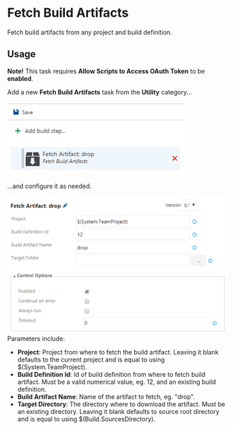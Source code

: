 # Fetch Build Artifacts
Fetch build artifacts from any project and build definition.

## Usage
**Note!** This task requires **Allow Scripts to Access OAuth Token** to be **enabled**.

Add a new **Fetch Build Artifacts** task from the **Utility** category...

![Task](images/task.png)

...and configure it as needed.

![Parameters](images/screenshot.png)
Parameters include:
* **Project**: Project from where to fetch the build artifact. Leaving it blank defaults to the current project and is equal to using $(System.TeamProject).
* **Build Definition Id**: Id of build definition from where to fetch build artifact. Must be a valid numerical value, eg. 12, and an existing build definition.
* **Build Artifact Name**: Name of the artifact to fetch, eg. "drop".
* **Target Directory**: The directory where to download the artifact. Must be an existing directory. Leaving it blank defaults to source root directory and is equal to using $(Build.SourcesDirectory).